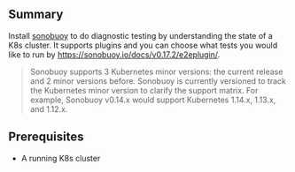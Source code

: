 ## Summary
Install [sonobuoy](https://github.com/vmware-tanzu/sonobuoy) to do diagnostic testing by understanding the state of a K8s cluster. 
It supports plugins and you can choose what tests you would like to run by https://sonobuoy.io/docs/v0.17.2/e2eplugin/.

> Sonobuoy supports 3 Kubernetes minor versions: the current release and 2 minor versions before. 
> Sonobuoy is currently versioned to track the Kubernetes minor version to clarify the support matrix. For example, Sonobuoy v0.14.x would support Kubernetes 1.14.x, 1.13.x, and 1.12.x.


## Prerequisites
- A running K8s cluster
